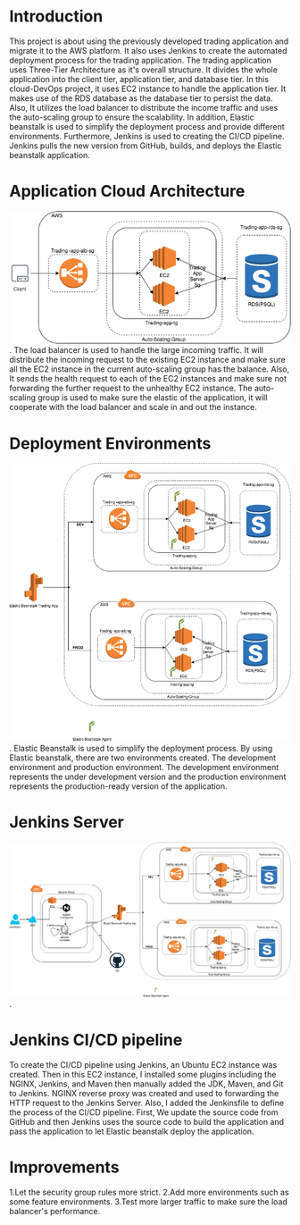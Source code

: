 # Introduction
This project is about using the previously developed trading application and migrate it to the AWS platform. It also uses Jenkins to
create the automated deployment process for the trading application. The trading application uses Three-Tier Architecture as it's overall structure. It divides the whole application into the client tier, application tier, and database tier. In this cloud-DevOps project, it uses EC2 instance to handle the application tier. It makes use of the RDS database as the database tier to persist the data. Also, It utilizes the load balancer to distribute the income traffic and uses the auto-scaling group to ensure the scalability. In addition, Elastic beanstalk is used to simplify the deployment process and provide different environments. Furthermore, 
 Jenkins is used to creating the CI/CD pipeline. Jenkins pulls the new version from GitHub, builds, and deploys the Elastic beanstalk application. 

# Application Cloud Architecture
![](https://github.com/jarviscanada/jarvis_data_eng_SiqiYang/blob/develop/cloud_devops/draw_io/cloud.png).
The load balancer is used to handle the large incoming traffic. It will distribute the incoming request to the existing EC2 instance and make sure all the EC2 instance in the current auto-scaling group has the balance. Also, It sends the health
request to each of the EC2 instances and make sure not forwarding the further request to the unhealthy EC2 instance.
The auto-scaling group is used to make sure the elastic of the application, it will cooperate with the load balancer and scale in and out the instance.

# Deployment Environments
![](https://github.com/jarviscanada/jarvis_data_eng_SiqiYang/blob/develop/cloud_devops/draw_io/elastic.png).
Elastic Beanstalk is used to simplify the deployment process. By using Elastic beanstalk, there are two environments created. 
The development environment and production environment. 
The development environment represents the under development version and the production environment represents the production-ready version of the application.


# Jenkins Server
![](https://github.com/jarviscanada/jarvis_data_eng_SiqiYang/blob/develop/cloud_devops/draw_io/jenkins.png).

# Jenkins CI/CD pipeline
To create the CI/CD pipeline using Jenkins, an Ubuntu EC2 instance was created. Then in this EC2 instance,
I installed some plugins including the NGINX, Jenkins, and Maven then manually added the JDK, Maven, and Git to Jenkins.
NGINX reverse proxy was created and used to forwarding the HTTP request to the Jenkins Server. 
Also, I added the Jenkinsfile to define the process of the CI/CD pipeline. First, We update the source code
from GitHub and then Jenkins uses the source code to build the application and pass the application to let Elastic beanstalk deploy the application.


# Improvements
1.Let the security group rules more strict.
2.Add more environments such as some feature environments.
3.Test more larger traffic to make sure the load balancer's performance.